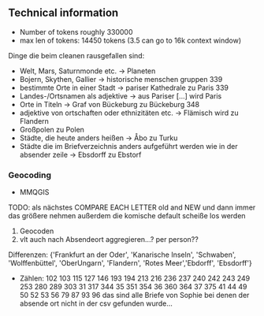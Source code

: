 ## Technical information
* Number of tokens roughly 330000
* max len of tokens: 14450 tokens (3.5 can go to 16k context window)


Dinge die beim cleanen rausgefallen sind:

* Welt, Mars, Saturnmonde etc. -> Planeten
* Bojern, Skythen, Gallier -> historische menschen gruppen 339
* bestimmte Orte in einer Stadt -> pariser Kathedrale zu Paris 339
* Landes-/Ortsnamen als adjektive -> aus Pariser [...] wird Paris
* Orte in Titeln -> Graf von Bückeburg zu Bückeburg 348
* adjektive von ortschaften oder ethnizitäten etc. -> Flämisch wird zu Flandern
* Großpolen zu Polen
* Städte, die heute anders heißen -> Åbo zu Turku
* Städte die im Briefverzeichnis anders aufgeführt werden wie in der absender zeile -> Ebsdorff zu Ebstorf

### Geocoding
* MMQGIS

TODO: als nächstes
COMPARE EACH LETTER old and NEW und dann immer das größere nehmen außerdem die komische default scheiße los werden
1. Geocoden
3. vlt auch nach Absendeort aggregieren...? per person??

Differenzen:
{'Frankfurt an der Oder', 'Kanarische Inseln', 'Schwaben', 'Wolffenbüttel', 'OberUngarn', 'Flandern', 'Rotes Meer','Ebdorff', 'Ebsdorff'}

* Zählen: 
102
103
115
127
146
193
194
213
216
236
237
240
242
243
249
253
280
289
303
31
317
344
35
351
354
36
360
364
37
375
41
44
49
50
52
53
56
79
87
93
96
das sind alle Briefe von Sophie bei denen der absende ort nicht in der csv gefunden wurde...